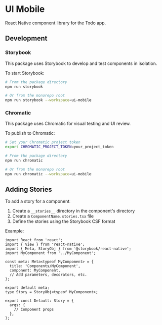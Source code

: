 # UI Mobile

React Native component library for the Todo app.

## Development

### Storybook

This package uses Storybook to develop and test components in isolation.

To start Storybook:

```bash
# From the package directory
npm run storybook

# Or from the monorepo root
npm run storybook --workspace=ui-mobile
```

### Chromatic

This package uses Chromatic for visual testing and UI review.

To publish to Chromatic:

```bash
# Set your Chromatic project token
export CHROMATIC_PROJECT_TOKEN=your_project_token

# From the package directory
npm run chromatic

# Or from the monorepo root
npm run chromatic --workspace=ui-mobile
```

## Adding Stories

To add a story for a component:

1. Create a `__stories__` directory in the component's directory
2. Create a `ComponentName.stories.tsx` file
3. Define the stories using the Storybook CSF format

Example:

```tsx
import React from 'react';
import { View } from 'react-native';
import { Meta, StoryObj } from '@storybook/react-native';
import MyComponent from '../MyComponent';

const meta: Meta<typeof MyComponent> = {
  title: 'Components/MyComponent',
  component: MyComponent,
  // Add parameters, decorators, etc.
};

export default meta;
type Story = StoryObj<typeof MyComponent>;

export const Default: Story = {
  args: {
    // Component props
  },
};
```
